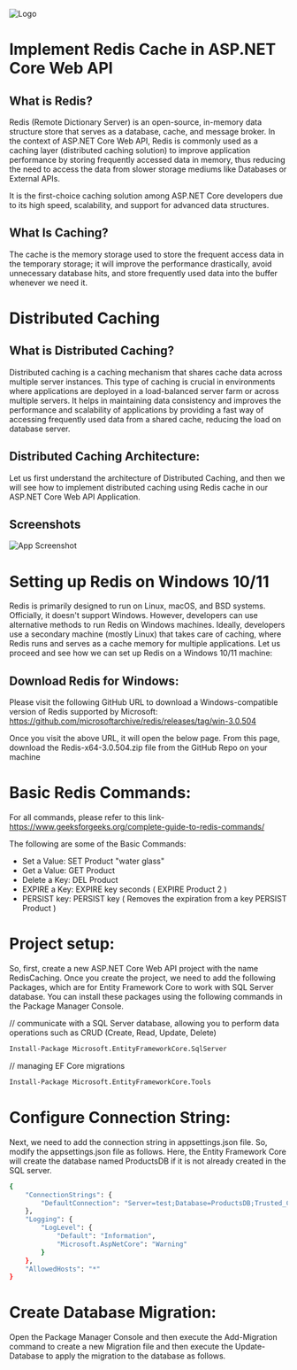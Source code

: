 
![Logo](https://miro.medium.com/v2/resize:fit:640/format:webp/1*rrSe6zHPqZtMgZ2rou_W4w.png)

# Implement Redis Cache in ASP.NET Core Web API

## What is Redis?

Redis (Remote Dictionary Server) is an open-source, in-memory data structure store that serves as a database, cache, and message broker. In the context of ASP.NET Core Web API, Redis is commonly used as a caching layer (distributed caching solution) to improve application performance by storing frequently accessed data in memory, thus reducing the need to access the data from slower storage mediums like Databases or External APIs. 

It is the first-choice caching solution among ASP.NET Core developers due to its high speed, scalability, and support for advanced data structures. 

## What Is Caching?

The cache is the memory storage used to store the frequent access data in the temporary storage; it will improve the performance drastically, avoid unnecessary database hits, and store frequently used data into the buffer whenever we need it.

# Distributed Caching

## What is Distributed Caching?

Distributed caching is a caching mechanism that shares cache data across multiple server instances. This type of caching is crucial in environments where applications are deployed in a load-balanced server farm or across multiple servers. It helps in maintaining data consistency and improves the performance and scalability of applications by providing a fast way of accessing frequently used data from a shared cache, reducing the load on database server.

## Distributed Caching Architecture:

Let us first understand the architecture of Distributed Caching, and then we will see how to implement distributed caching using Redis cache in our ASP.NET Core Web API Application. 

## Screenshots

![App Screenshot](https://miro.medium.com/v2/resize:fit:1120/0*HaRIMwm37jEngfKh.png)

# Setting up Redis on Windows 10/11

Redis is primarily designed to run on Linux, macOS, and BSD systems. Officially, it doesn't support Windows. However, developers can use alternative methods to run Redis on Windows machines. Ideally, developers use a secondary machine (mostly Linux) that takes care of caching, where Redis runs and serves as a cache memory for multiple applications. 
Let us proceed and see how we can set up Redis on a Windows 10/11 machine:

## Download Redis for Windows: 

Please visit the following GitHub URL to download a Windows-compatible version of Redis supported by Microsoft: 
https://github.com/microsoftarchive/redis/releases/tag/win-3.0.504

Once you visit the above URL, it will open the below page. From this page, download the Redis-x64-3.0.504.zip file from the GitHub Repo on your machine 

# Basic Redis Commands: 

For all commands, please refer to this link- https://www.geeksforgeeks.org/complete-guide-to-redis-commands/ 

The following are some of the Basic Commands:
- Set a Value: SET Product "water glass"
- Get a Value: GET Product
- Delete a Key: DEL Product
- EXPIRE a Key: EXPIRE key seconds ( EXPIRE Product 2 )
- PERSIST key: PERSIST key ( Removes the expiration from a key PERSIST Product  )

# Project setup:

So, first, create a new ASP.NET Core Web API project with the name RedisCaching. Once you create the project, we need to add the following Packages, which are for Entity Framework Core to work with SQL Server database. You can install these packages using the following commands in the Package Manager Console.

// communicate with a SQL Server database, allowing you to perform data operations such as CRUD (Create, Read, Update, Delete)
```bash
Install-Package Microsoft.EntityFrameworkCore.SqlServer 
```
// managing EF Core migrations
```bash
Install-Package Microsoft.EntityFrameworkCore.Tools 
```
# Configure Connection String:
Next, we need to add the connection string in appsettings.json file. So, modify the appsettings.json file as follows. Here, the Entity Framework Core will create the database named ProductsDB if it is not already created in the SQL server.
```bash
{
    "ConnectionStrings": {
        "DefaultConnection": "Server=test;Database=ProductsDB;Trusted_Connection=True;TrustServerCertificate=True;"
    },
    "Logging": {
        "LogLevel": {
            "Default": "Information",
            "Microsoft.AspNetCore": "Warning"
        }
    },
    "AllowedHosts": "*"
}
```

# Create Database Migration:

Open the Package Manager Console and then execute the Add-Migration command to create a new Migration file and then execute the Update-Database to apply the migration to the database as follows. 





